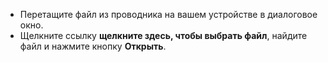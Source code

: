 - Перетащите файл из проводника на вашем устройстве в диалоговое окно.
- Щелкните ссылку **щелкните здесь, чтобы выбрать файл**, найдите файл и нажмите кнопку **Открыть**.